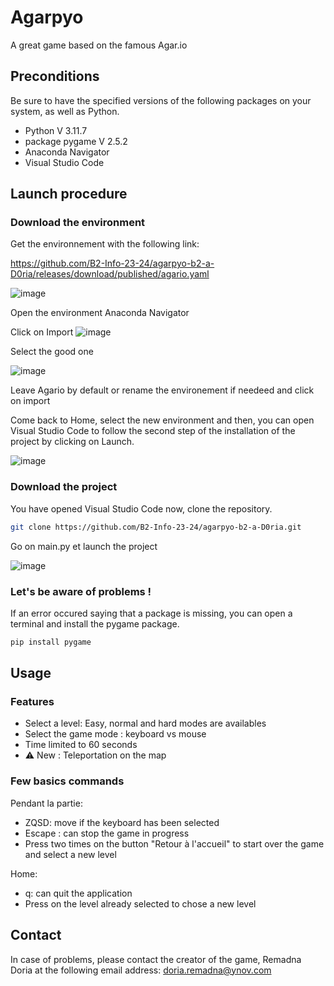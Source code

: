 # Agarpyo

A great game based on the famous Agar.io

## Preconditions

Be sure to have the specified versions of the following packages on your system, as well as Python.

- Python V 3.11.7
- package pygame V 2.5.2
- Anaconda Navigator
- Visual Studio Code

## Launch procedure 

### Download the environment

Get the environnement with the following link:

https://github.com/B2-Info-23-24/agarpyo-b2-a-D0ria/releases/download/published/agario.yaml

![image](https://github.com/B2-Info-23-24/agarpyo-b2-a-D0ria/assets/112953319/acf13939-81cb-41db-b35f-1a8d2f272249)

Open the environment Anaconda Navigator

Click on Import
 ![image](https://github.com/B2-Info-23-24/agarpyo-b2-a-D0ria/assets/112953319/f9df6199-bee2-4705-841c-fa3141bd19a8)

Select the good one

![image](https://github.com/B2-Info-23-24/agarpyo-b2-a-D0ria/assets/112953319/6b1de50e-4a82-455b-9aff-9287f465fedb)

Leave Agario by default or rename the environement if needeed and click on import 

Come back to Home, select the new environment and then, you can open Visual Studio Code to follow the second step of the installation of the project by clicking on Launch.

![image](https://github.com/B2-Info-23-24/agarpyo-b2-a-D0ria/assets/112953319/4dee08af-a044-4356-8f3c-4c92bc77800d)


### Download the project 

You have opened Visual Studio Code now, clone the repository.

```bash
git clone https://github.com/B2-Info-23-24/agarpyo-b2-a-D0ria.git
```

Go on main.py et launch the project 

![image](https://github.com/B2-Info-23-24/agarpyo-b2-a-D0ria/assets/112953319/f3b9f5fc-a8ef-4fca-a9b2-70c66e63ed9c)


### Let's be aware of problems !

If an error occured saying that a package is missing, you can open a terminal and install the pygame package.

```bash
pip install pygame
```

## Usage

### Features

- Select a level: Easy, normal and hard modes are availables
- Select the game mode : keyboard vs mouse
- Time limited to 60 seconds
- ⚠️ New : Teleportation on the map

### Few basics commands 

Pendant la partie: 
- ZQSD: move if the keyboard has been selected
- Escape : can stop the game in progress
- Press two times on the button "Retour à l'accueil" to start over the game and select a new level

Home:
- q: can quit the application
- Press on the level already selected to chose a new level


## Contact

In case of problems, please contact the creator of the game, Remadna Doria at the following email address: doria.remadna@ynov.com
